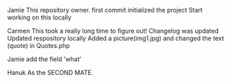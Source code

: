 Jamie
    This repository owner.
        first commit
        initialized the project
    Start working on this locally

Carmen 
    This took a really long time to figure out!
        Changelog was updated
            Updated respository locally
            Added a picture(img1.jpg) and changed the text (quote) in Quotes.php

Jamie
        add the field 'what'

Hanuk
    As the SECOND MATE.
